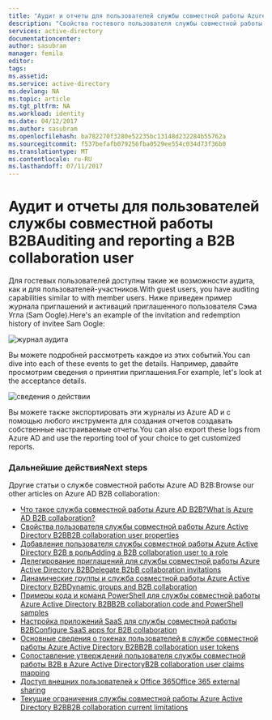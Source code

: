 ```yaml
---
title: "Аудит и отчеты для пользователей службы совместной работы Azure Active Directory B2B | Документация Майкрософт"
description: "Свойства гостевого пользователя службы совместной работы Azure Active Directory B2B можно настраивать."
services: active-directory
documentationcenter: 
author: sasubram
manager: femila
editor: 
tags: 
ms.assetid: 
ms.service: active-directory
ms.devlang: NA
ms.topic: article
ms.tgt_pltfrm: NA
ms.workload: identity
ms.date: 04/12/2017
ms.author: sasubram
ms.openlocfilehash: ba782270f3280e52235bc13148d232284b55762a
ms.sourcegitcommit: f537befafb079256fba0529ee554c034d73f36b0
ms.translationtype: MT
ms.contentlocale: ru-RU
ms.lasthandoff: 07/11/2017
---
```

# <a name="auditing-and-reporting-a-b2b-collaboration-user"></a><span data-ttu-id="36c16-103">Аудит и отчеты для пользователей службы совместной работы B2B</span><span class="sxs-lookup"><span data-stu-id="36c16-103">Auditing and reporting a B2B collaboration user</span></span>
<span data-ttu-id="36c16-104">Для гостевых пользователей доступны такие же возможности аудита, как и для пользователей-участников.</span><span class="sxs-lookup"><span data-stu-id="36c16-104">With guest users, you have auditing capabilities similar to with member users.</span></span> <span data-ttu-id="36c16-105">Ниже приведен пример журнала приглашений и активаций приглашенного пользователя Сэма Угла (Sam Oogle).</span><span class="sxs-lookup"><span data-stu-id="36c16-105">Here's an example of the invitation and redemption history of invitee Sam Oogle:</span></span>

![журнал аудита](./media/active-directory-b2b-auditing-and-reporting/audit-log.png)

<span data-ttu-id="36c16-107">Вы можете подробней рассмотреть каждое из этих событий.</span><span class="sxs-lookup"><span data-stu-id="36c16-107">You can dive into each of these events to get the details.</span></span> <span data-ttu-id="36c16-108">Например, давайте просмотрим сведения о принятии приглашения.</span><span class="sxs-lookup"><span data-stu-id="36c16-108">For example, let's look at the acceptance details.</span></span>

![сведения о действии](./media/active-directory-b2b-auditing-and-reporting/activity-details.png)

<span data-ttu-id="36c16-110">Вы можете также экспортировать эти журналы из Azure AD и с помощью любого инструмента для создания отчетов создавать собственные настраиваемые отчеты.</span><span class="sxs-lookup"><span data-stu-id="36c16-110">You can also export these logs from Azure AD and use the reporting tool of your choice to get customized reports.</span></span>

### <a name="next-steps"></a><span data-ttu-id="36c16-111">Дальнейшие действия</span><span class="sxs-lookup"><span data-stu-id="36c16-111">Next steps</span></span>

<span data-ttu-id="36c16-112">Другие статьи о службе совместной работы Azure AD B2B:</span><span class="sxs-lookup"><span data-stu-id="36c16-112">Browse our other articles on Azure AD B2B collaboration:</span></span>

* [<span data-ttu-id="36c16-113">Что такое служба совместной работы Azure AD B2B?</span><span class="sxs-lookup"><span data-stu-id="36c16-113">What is Azure AD B2B collaboration?</span></span>](active-directory-b2b-what-is-azure-ad-b2b.md)
* [<span data-ttu-id="36c16-114">Свойства пользователя службы совместной работы Azure Active Directory B2B</span><span class="sxs-lookup"><span data-stu-id="36c16-114">B2B collaboration user properties</span></span>](active-directory-b2b-user-properties.md)
* [<span data-ttu-id="36c16-115">Добавление пользователя службы совместной работы Azure Active Directory B2B в роль</span><span class="sxs-lookup"><span data-stu-id="36c16-115">Adding a B2B collaboration user to a role</span></span>](active-directory-b2b-add-guest-to-role.md)
* [<span data-ttu-id="36c16-116">Делегирование приглашений для службы совместной работы Azure Active Directory B2B</span><span class="sxs-lookup"><span data-stu-id="36c16-116">Delegate B2bB collaboration invitations</span></span>](active-directory-b2b-delegate-invitations.md)
* [<span data-ttu-id="36c16-117">Динамические группы и служба совместной работы Azure Active Directory B2B</span><span class="sxs-lookup"><span data-stu-id="36c16-117">Dynamic groups and B2B collaboration</span></span>](active-directory-b2b-dynamic-groups.md)
* [<span data-ttu-id="36c16-118">Примеры кода и команд PowerShell для службы совместной работы Azure Active Directory B2B</span><span class="sxs-lookup"><span data-stu-id="36c16-118">B2B collaboration code and PowerShell samples</span></span>](active-directory-b2b-code-samples.md)
* [<span data-ttu-id="36c16-119">Настройка приложений SaaS для службы совместной работы B2B</span><span class="sxs-lookup"><span data-stu-id="36c16-119">Configure SaaS apps for B2B collaboration</span></span>](active-directory-b2b-configure-saas-apps.md)
* [<span data-ttu-id="36c16-120">Основные сведения о токенах пользователей в службе совместной работы Azure Active Directory B2B</span><span class="sxs-lookup"><span data-stu-id="36c16-120">B2B collaboration user tokens</span></span>](active-directory-b2b-user-token.md)
* [<span data-ttu-id="36c16-121">Сопоставление утверждений пользователя службы совместной работы B2B в Azure Active Directory</span><span class="sxs-lookup"><span data-stu-id="36c16-121">B2B collaboration user claims mapping</span></span>](active-directory-b2b-claims-mapping.md)
* [<span data-ttu-id="36c16-122">Доступ внешних пользователей к Office 365</span><span class="sxs-lookup"><span data-stu-id="36c16-122">Office 365 external sharing</span></span>](active-directory-b2b-o365-external-user.md)
* [<span data-ttu-id="36c16-123">Текущие ограничения службы совместной работы Azure Active Directory B2B</span><span class="sxs-lookup"><span data-stu-id="36c16-123">B2B collaboration current limitations</span></span>](active-directory-b2b-current-limitations.md)
